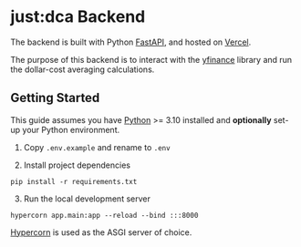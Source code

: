 # just:dca Backend

The backend is built with Python [FastAPI](https://fastapi.tiangolo.com/), and hosted on [Vercel](https://vercel.com).

The purpose of this backend is to interact with the [yfinance](https://github.com/ranaroussi/yfinance) library and run the dollar-cost averaging calculations.

## Getting Started

This guide assumes you have [Python](https://www.python.org/) >= 3.10 installed and **optionally** set-up your Python environment.

1. Copy `.env.example` and rename to `.env`

2. Install project dependencies

```shell
pip install -r requirements.txt
```

3. Run the local development server

```shell
hypercorn app.main:app --reload --bind :::8000
```

[Hypercorn](https://pypi.org/project/Hypercorn/) is used as the ASGI server of choice.
